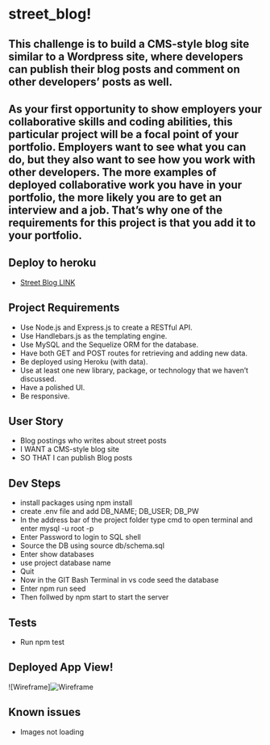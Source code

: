 # street_blog!

## This challenge is to build a CMS-style blog site similar to a Wordpress site, where developers can publish their blog posts and comment on other developers’ posts as well. 

## As your first opportunity to show employers your collaborative skills and coding abilities, this particular project will be a focal point of your portfolio. Employers want to see what you can do, but they also want to see how you work with other developers. The more examples of deployed collaborative work you have in your portfolio, the more likely you are to get an interview and a job. That’s why one of the requirements for this project is that you add it to your portfolio.

## Deploy to heroku
* [Street Blog LINK](https://young-fortress-79519.herokuapp.com/)

## Project Requirements
- Use Node.js and Express.js to create a RESTful API.
- Use Handlebars.js as the templating engine.
- Use MySQL and the Sequelize ORM for the database.
- Have both GET and POST routes for retrieving and adding new data.
- Be deployed using Heroku (with data).
- Use at least one new library, package, or technology that we haven’t discussed.
- Have a polished UI.
- Be responsive.

## User Story
- Blog postings who writes about street posts
- I WANT a CMS-style blog site
- SO THAT I can publish Blog posts

## Dev Steps 
- install packages using npm install 
- create .env file and add DB_NAME; DB_USER; DB_PW
- In the address bar of the project folder type cmd to open terminal and enter mysql -u root -p
- Enter Password to login to SQL shell
- Source the DB using source db/schema.sql
- Enter show databases
- use project database name
- Quit 
- Now in the GIT Bash Terminal in vs code seed the database
- Enter npm run seed
- Then follwed by npm start to start the server 

## Tests
- Run npm test

## Deployed App View!


![Wireframe]![Wireframe](https://user-images.githubusercontent.com/26659001/154849810-b2194223-77f0-49f0-a59c-2fe07864ec91.jpg)


## Known issues
- Images not loading 

